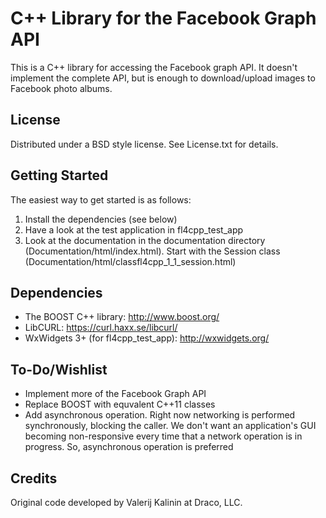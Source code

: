 C++ Library for the Facebook Graph API
======================================

This is a C++ library for accessing the Facebook graph API. It doesn't implement
the complete API, but is enough to download/upload images to Facebook photo albums.


License
-------

Distributed under a BSD style license. See License.txt for details.


Getting Started
---------------

The easiest way to get started is as follows:
1. Install the dependencies (see below)
2. Have a look at the test application in fl4cpp_test_app
3. Look at the documentation in the documentation directory 
   (Documentation/html/index.html). Start with the Session class
   (Documentation/html/classfl4cpp_1_1_session.html)


Dependencies
------------

* The BOOST C++ library:  http://www.boost.org/
* LibCURL: https://curl.haxx.se/libcurl/
* WxWidgets 3+ (for fl4cpp_test_app): http://wxwidgets.org/


To-Do/Wishlist
--------------

* Implement more of the Facebook Graph API
* Replace BOOST with equvalent C++11 classes
* Add asynchronous operation. Right now networking is performed synchronously, 
  blocking the caller. We don't want an application's GUI becoming non-responsive
  every time that a network operation is in progress. So, asynchronous operation
  is preferred
  
Credits
-------

Original code developed by Valerij Kalinin at Draco, LLC.
